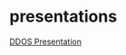 # presentations
[DDOS Presentation](https://github.com/benjamhooper/presentations/raw/master/ddos.pptx)
